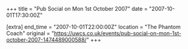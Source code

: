 +++
title = "Pub Social on Mon 1st October 2007"
date = "2007-10-01T17:30:00Z"

[extra]
end_time = "2007-10-01T22:00:00Z"
location = "The Phantom Coach"
original = "https://uwcs.co.uk/events/pub-social-on-mon-1st-october-2007-1474489000588/"
+++



